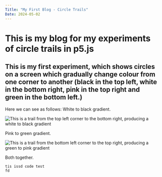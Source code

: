 ```yaml
---
Title: "My First Blog - Circle Trails"
Date: 2024-05-02
---
```

# This is my blog for my experiments of circle trails in p5.js
## This is my first experiment, which shows circles on a screen which gradually change colour from one corner to another (black in the top left, white in the bottom right, pink in the top right and green in the bottom left.)

Here we can see as follows:
White to black gradient.
<!--the spaces are important here as they prevent the image from formatting on to the same line as the information text-->

![This is a trail from the top left corner to the bottom right, producing a white to black gradient](/my-creative-coding-portfolio/images/white-to-black.png)

Pink to green gradient.

![This is a trail from the bottom left corner to the top right, producing a green to pink gradient](/my-creative-coding-portfolio/images/green-to-pink.png)

Both together.

```
tis issd code test
fd
```